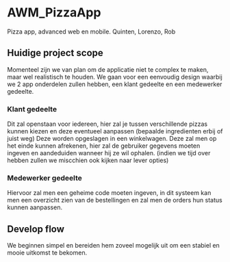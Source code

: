 # AWM_PizzaApp
Pizza app, advanced web en mobile. Quinten, Lorenzo, Rob
## Huidige project scope
Momenteel zijn we van plan om de applicatie niet te complex te maken, maar wel realistisch te houden.
We gaan voor een eenvoudig design waarbij we 2 app onderdelen zullen hebben, een klant gedeelte en een medewerker gedeelte.
### Klant gedeelte
Dit zal openstaan voor iedereen, hier zal je tussen verschillende pizzas kunnen kiezen en deze eventueel aanpassen (bepaalde ingredienten erbij of juist weg)
Deze worden opgeslagen in een winkelwagen.
Deze zal men op het einde kunnen afrekenen, hier zal de gebruiker gegevens moeten ingeven en aandeduiden wanneer hij ze wil ophalen.
(indien we tijd over hebben zullen we miscchien ook kijken naar lever opties)
### Medewerker gedeelte
Hiervoor zal men een geheime code moeten ingeven, in dit systeem kan men een overzicht zien van de bestellingen en zal men de orders hun status kunnen aanpassen.
## Develop flow
We beginnen simpel en bereiden hem zoveel mogelijk uit om een stabiel en mooie uitkomst te bekomen.
